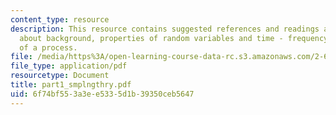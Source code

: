 ```yaml
---
content_type: resource
description: This resource contains suggested references and readings and discusses
  about background, properties of random variables and time - frequency domain description
  of a process.
file: /media/https%3A/open-learning-course-data-rc.s3.amazonaws.com/2-693-principles-of-oceanographic-instrument-systems-sensors-and-measurements-13-998-spring-2004/6f74bf553a3ee5335d1b39350ceb5647_part1_smplngthry.pdf
file_type: application/pdf
resourcetype: Document
title: part1_smplngthry.pdf
uid: 6f74bf55-3a3e-e533-5d1b-39350ceb5647
---
```

